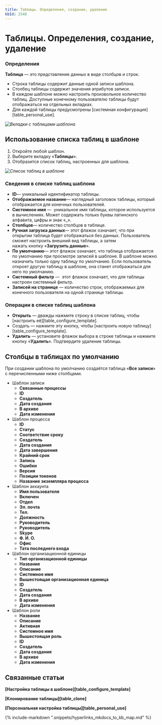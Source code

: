 ```yaml
---
title: Таблицы. Определения, создание, удаление
kbId: 2548
---
```


# Таблицы. Определения, создание, удаление

### Определения

**Таблица** — это представление данных в виде столбцов и строк.

- Строка таблицы содержит данные одной записи шаблона.
- Столбец таблицы содержит значения атрибутов записи.
- В каждом шаблоне можно настроить произвольное количество таблиц. Доступные конечному пользователю таблицы будут отображаться на отдельных вкладках.
- Для каждой таблицы предусмотрены [системная конфигурация][table_personal_use].

_![Вкладки с таблицами шаблона](https://kb.comindware.ru/assets/img_65d376fc6d26e.png)_

## Использование списка таблиц в шаблоне

1. Откройте любой шаблон.
2. Выберите вкладку «**Таблицы**».
3. Отобразится список таблиц, настроенных для шаблона.

_![Список таблиц в шаблоне](https://kb.comindware.ru/assets/img_65d36b151c51f.png)_

### Сведения в списке таблиц шаблона

- **ID**— уникальный идентификатор таблицы.
- **Отображаемое название**— наглядный заголовок таблицы, который отображается для конечных пользователей.
- **Системное имя**  —  уникальное имя таблицы, которое используется в вычислениях. Может содержать только буквы латинского алфавита, цифры и знак «\_».
- **Столбцов**— количество столбцов в таблице.
- **Ручная загрузка данных**— этот флажок означает, что при открытии таблица будет отображаться без данных. Пользователь сможет настроить внешний вид таблицы, а затем нажать кнопку «**Загрузить данные**».
- **По умолчанию**— этот флажок означает, что таблица отображается по умолчанию при просмотре записей в шаблоне. В шаблоне можно назначить только одну таблицу по умолчанию. Если пользователь откроет другую таблицу в шаблоне, она станет отображаться для него по умолчанию.
- **Системный фильтр**  —  этот флажок означает, что для таблицы настроен системный фильтр.
- **Записей на странице**  — количество строк, отображаемых для конечного пользователя на одной странице таблицы.

### Операции в списке таблиц шаблона

- **Открыть** — дважды нажмите строку в списке таблиц, чтобы [настроить её][table_configure_template].
- Создать — нажмите эту кнопку, чтобы [настроить новую таблицу][table_configure_template].
- **Удалить** —  установите флажок выбора в строке таблицы и нажмите кнопку «**Удалить**». Подтвердите удаление таблицы.

## Столбцы в таблицах по умолчанию

При создании шаблона по умолчанию создаётся таблица «**Все записи**» с перечисленными ниже столбцами.

- Шаблон записи
    - **Связанные процессы**
    - **ID**
    - **Создатель**
    - **Дата создания**
    - **В архиве**
    - **Дата изменения**
- Шаблон процесса
    - **ID**
    - **Статус**
    - **Соответствие сроку**
    - **Создатель**
    - **Дата создания**
    - **Дата завершения**
    - **Крайний срок**
    - **Запись**
    - **Ошибки**
    - **Версия**
    - **Позиции токенов**
    - **Название экземпляра процесса**
- Шаблон аккаунта
    - **Имя пользователя**
    - **Включен**
    - **Отдел**
    - **Эл. почта**
    - **Тел.**
    - **Должность**
    - **Руководитель**
    - **Руководитель**
    - **Skype**
    - **Ф. И. О.**
    - **Офис**
    - **Тата последнего входа**
- Шаблон организационной единицы
    - **Тип организационной единицы**
    - **Название**
    - **Описание**
    - **Системное имя**
    - **Вышестоящая организационная единица**
    - **ID**
    - **Создатель**
    - **Дата создания**
    - **В архиве**
    - **Дата изменения**
- Шаблон роли
    - **Название**
    - **Описание**
    - **Активная**
    - **Системное имя**
    - **Вышестоящая роль**
    - **ID**
    - **Создатель**
    - **Дата создания**
    - **В архиве**
    - **Дата изменения**

## Связанные статьи

**[Настройка таблицы в шаблоне][table_configure_template]**

**[Клонирование таблицы][table_clone]**

**[Персональная настройка таблицы][table_personal_use]**



{% include-markdown ".snippets/hyperlinks_mkdocs_to_kb_map.md" %}
